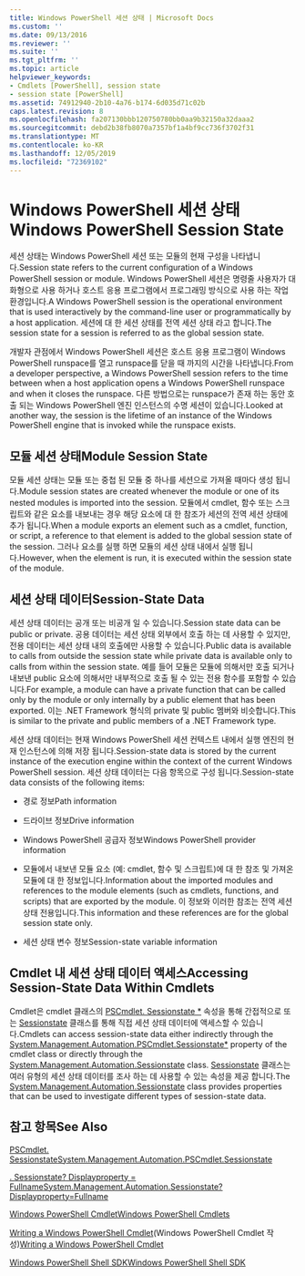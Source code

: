```yaml
---
title: Windows PowerShell 세션 상태 | Microsoft Docs
ms.custom: ''
ms.date: 09/13/2016
ms.reviewer: ''
ms.suite: ''
ms.tgt_pltfrm: ''
ms.topic: article
helpviewer_keywords:
- Cmdlets [PowerShell], session state
- session state [PowerShell]
ms.assetid: 74912940-2b10-4a76-b174-6d035d71c02b
caps.latest.revision: 8
ms.openlocfilehash: fa207130bbb120750780bb0aa9b32150a32daaa2
ms.sourcegitcommit: debd2b38fb8070a7357bf1a4bf9cc736f3702f31
ms.translationtype: MT
ms.contentlocale: ko-KR
ms.lasthandoff: 12/05/2019
ms.locfileid: "72369102"
---
```

# <a name="windows-powershell-session-state"></a><span data-ttu-id="6a6e1-102">Windows PowerShell 세션 상태</span><span class="sxs-lookup"><span data-stu-id="6a6e1-102">Windows PowerShell Session State</span></span>

<span data-ttu-id="6a6e1-103">세션 상태는 Windows PowerShell 세션 또는 모듈의 현재 구성을 나타냅니다.</span><span class="sxs-lookup"><span data-stu-id="6a6e1-103">Session state refers to the current configuration of a Windows PowerShell session or module.</span></span> <span data-ttu-id="6a6e1-104">Windows PowerShell 세션은 명령줄 사용자가 대화형으로 사용 하거나 호스트 응용 프로그램에서 프로그래밍 방식으로 사용 하는 작업 환경입니다.</span><span class="sxs-lookup"><span data-stu-id="6a6e1-104">A Windows PowerShell session is the operational environment that is used interactively by the command-line user or programmatically by a host application.</span></span> <span data-ttu-id="6a6e1-105">세션에 대 한 세션 상태를 전역 세션 상태 라고 합니다.</span><span class="sxs-lookup"><span data-stu-id="6a6e1-105">The session state for a session is referred to as the global session state.</span></span>

<span data-ttu-id="6a6e1-106">개발자 관점에서 Windows PowerShell 세션은 호스트 응용 프로그램이 Windows PowerShell runspace를 열고 runspace를 닫을 때 까지의 시간을 나타냅니다.</span><span class="sxs-lookup"><span data-stu-id="6a6e1-106">From a developer perspective, a Windows PowerShell session refers to the time between when a host application opens a Windows PowerShell runspace and when it closes the runspace.</span></span> <span data-ttu-id="6a6e1-107">다른 방법으로는 runspace가 존재 하는 동안 호출 되는 Windows PowerShell 엔진 인스턴스의 수명 세션이 있습니다.</span><span class="sxs-lookup"><span data-stu-id="6a6e1-107">Looked at another way, the session is the lifetime of an instance of the Windows PowerShell engine that is invoked while the runspace exists.</span></span>

## <a name="module-session-state"></a><span data-ttu-id="6a6e1-108">모듈 세션 상태</span><span class="sxs-lookup"><span data-stu-id="6a6e1-108">Module Session State</span></span>

<span data-ttu-id="6a6e1-109">모듈 세션 상태는 모듈 또는 중첩 된 모듈 중 하나를 세션으로 가져올 때마다 생성 됩니다.</span><span class="sxs-lookup"><span data-stu-id="6a6e1-109">Module session states are created whenever the module or one of its nested modules is imported into the session.</span></span> <span data-ttu-id="6a6e1-110">모듈에서 cmdlet, 함수 또는 스크립트와 같은 요소를 내보내는 경우 해당 요소에 대 한 참조가 세션의 전역 세션 상태에 추가 됩니다.</span><span class="sxs-lookup"><span data-stu-id="6a6e1-110">When a module exports an element such as a cmdlet, function, or script, a reference to that element is added to the global session state of the session.</span></span> <span data-ttu-id="6a6e1-111">그러나 요소를 실행 하면 모듈의 세션 상태 내에서 실행 됩니다.</span><span class="sxs-lookup"><span data-stu-id="6a6e1-111">However, when the element is run, it is executed within the session state of the module.</span></span>

## <a name="session-state-data"></a><span data-ttu-id="6a6e1-112">세션 상태 데이터</span><span class="sxs-lookup"><span data-stu-id="6a6e1-112">Session-State Data</span></span>

<span data-ttu-id="6a6e1-113">세션 상태 데이터는 공개 또는 비공개 일 수 있습니다.</span><span class="sxs-lookup"><span data-stu-id="6a6e1-113">Session state data can be public or private.</span></span> <span data-ttu-id="6a6e1-114">공용 데이터는 세션 상태 외부에서 호출 하는 데 사용할 수 있지만, 전용 데이터는 세션 상태 내의 호출에만 사용할 수 있습니다.</span><span class="sxs-lookup"><span data-stu-id="6a6e1-114">Public data is available to calls from outside the session state while private data is available only to calls from within the session state.</span></span> <span data-ttu-id="6a6e1-115">예를 들어 모듈은 모듈에 의해서만 호출 되거나 내보낸 public 요소에 의해서만 내부적으로 호출 될 수 있는 전용 함수를 포함할 수 있습니다.</span><span class="sxs-lookup"><span data-stu-id="6a6e1-115">For example, a module can have a private function that can be called only by the module or only internally by a public element that has been exported.</span></span> <span data-ttu-id="6a6e1-116">이는 .NET Framework 형식의 private 및 public 멤버와 비슷합니다.</span><span class="sxs-lookup"><span data-stu-id="6a6e1-116">This is similar to the private and public members of a .NET Framework type.</span></span>

<span data-ttu-id="6a6e1-117">세션 상태 데이터는 현재 Windows PowerShell 세션 컨텍스트 내에서 실행 엔진의 현재 인스턴스에 의해 저장 됩니다.</span><span class="sxs-lookup"><span data-stu-id="6a6e1-117">Session-state data is stored by the current instance of the execution engine within the context of the current Windows PowerShell session.</span></span> <span data-ttu-id="6a6e1-118">세션 상태 데이터는 다음 항목으로 구성 됩니다.</span><span class="sxs-lookup"><span data-stu-id="6a6e1-118">Session-state data consists of the following items:</span></span>

- <span data-ttu-id="6a6e1-119">경로 정보</span><span class="sxs-lookup"><span data-stu-id="6a6e1-119">Path information</span></span>

- <span data-ttu-id="6a6e1-120">드라이브 정보</span><span class="sxs-lookup"><span data-stu-id="6a6e1-120">Drive information</span></span>

- <span data-ttu-id="6a6e1-121">Windows PowerShell 공급자 정보</span><span class="sxs-lookup"><span data-stu-id="6a6e1-121">Windows PowerShell provider information</span></span>

- <span data-ttu-id="6a6e1-122">모듈에서 내보낸 모듈 요소 (예: cmdlet, 함수 및 스크립트)에 대 한 참조 및 가져온 모듈에 대 한 정보입니다.</span><span class="sxs-lookup"><span data-stu-id="6a6e1-122">Information about the imported modules and references to the module elements (such as cmdlets, functions, and scripts) that are exported by the module.</span></span> <span data-ttu-id="6a6e1-123">이 정보와 이러한 참조는 전역 세션 상태 전용입니다.</span><span class="sxs-lookup"><span data-stu-id="6a6e1-123">This information and these references are for the global session state only.</span></span>

- <span data-ttu-id="6a6e1-124">세션 상태 변수 정보</span><span class="sxs-lookup"><span data-stu-id="6a6e1-124">Session-state variable information</span></span>

## <a name="accessing-session-state-data-within-cmdlets"></a><span data-ttu-id="6a6e1-125">Cmdlet 내 세션 상태 데이터 액세스</span><span class="sxs-lookup"><span data-stu-id="6a6e1-125">Accessing Session-State Data Within Cmdlets</span></span>

<span data-ttu-id="6a6e1-126">Cmdlet은 cmdlet 클래스의 [PSCmdlet. Sessionstate \*](/dotnet/api/System.Management.Automation.PSCmdlet.SessionState) 속성을 통해 간접적으로 또는 [Sessionstate](/dotnet/api/System.Management.Automation.SessionState) 클래스를 통해 직접 세션 상태 데이터에 액세스할 수 있습니다.</span><span class="sxs-lookup"><span data-stu-id="6a6e1-126">Cmdlets can access session-state data either indirectly through the [System.Management.Automation.PSCmdlet.Sessionstate\*](/dotnet/api/System.Management.Automation.PSCmdlet.SessionState) property of the cmdlet class or directly through the [System.Management.Automation.Sessionstate](/dotnet/api/System.Management.Automation.SessionState) class.</span></span> <span data-ttu-id="6a6e1-127">[Sessionstate](/dotnet/api/System.Management.Automation.SessionState) 클래스는 여러 유형의 세션 상태 데이터를 조사 하는 데 사용할 수 있는 속성을 제공 합니다.</span><span class="sxs-lookup"><span data-stu-id="6a6e1-127">The [System.Management.Automation.Sessionstate](/dotnet/api/System.Management.Automation.SessionState) class provides properties that can be used to investigate different types of session-state data.</span></span>

## <a name="see-also"></a><span data-ttu-id="6a6e1-128">참고 항목</span><span class="sxs-lookup"><span data-stu-id="6a6e1-128">See Also</span></span>

[<span data-ttu-id="6a6e1-129">PSCmdlet. Sessionstate</span><span class="sxs-lookup"><span data-stu-id="6a6e1-129">System.Management.Automation.PSCmdlet.Sessionstate</span></span>](/dotnet/api/System.Management.Automation.PSCmdlet.SessionState)

[<span data-ttu-id="6a6e1-130">. Sessionstate? Displayproperty = Fullname</span><span class="sxs-lookup"><span data-stu-id="6a6e1-130">System.Management.Automation.Sessionstate?Displayproperty=Fullname</span></span>](/dotnet/api/System.Management.Automation.SessionState)

[<span data-ttu-id="6a6e1-131">Windows PowerShell Cmdlet</span><span class="sxs-lookup"><span data-stu-id="6a6e1-131">Windows PowerShell Cmdlets</span></span>](./cmdlet-overview.md)

<span data-ttu-id="6a6e1-132">[Writing a Windows PowerShell Cmdlet](./writing-a-windows-powershell-cmdlet.md)(Windows PowerShell Cmdlet 작성)</span><span class="sxs-lookup"><span data-stu-id="6a6e1-132">[Writing a Windows PowerShell Cmdlet](./writing-a-windows-powershell-cmdlet.md)</span></span>

[<span data-ttu-id="6a6e1-133">Windows PowerShell Shell SDK</span><span class="sxs-lookup"><span data-stu-id="6a6e1-133">Windows PowerShell Shell SDK</span></span>](../windows-powershell-reference.md)
